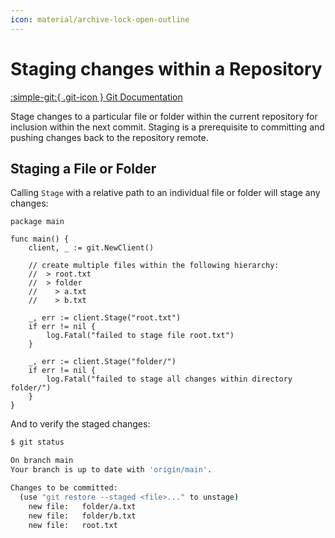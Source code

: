 ```yaml
---
icon: material/archive-lock-open-outline
---
```


# Staging changes within a Repository

[:simple-git:{ .git-icon } Git Documentation](https://git-scm.com/docs/git-stage)

Stage changes to a particular file or folder within the current repository for inclusion within the next commit. Staging is a prerequisite to committing and pushing changes back to the repository remote.

## Staging a File or Folder

Calling `Stage` with a relative path to an individual file or folder will stage any changes:

```{ .go .select linenums="1" }
package main

func main() {
    client, _ := git.NewClient()

    // create multiple files within the following hierarchy:
    //  > root.txt
    //  > folder
    //    > a.txt
    //    > b.txt

    _, err := client.Stage("root.txt")
    if err != nil {
        log.Fatal("failed to stage file root.txt")
    }

    _, err := client.Stage("folder/")
    if err != nil {
        log.Fatal("failed to stage all changes within directory folder/")
    }
}
```

And to verify the staged changes:

```sh
$ git status

On branch main
Your branch is up to date with 'origin/main'.

Changes to be committed:
  (use "git restore --staged <file>..." to unstage)
    new file:   folder/a.txt
    new file:   folder/b.txt
    new file:   root.txt
```
